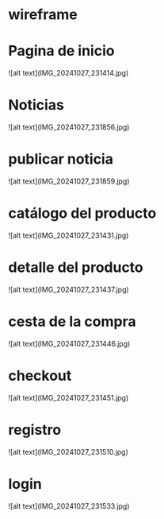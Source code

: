 # wireframe

<h1>Pagina de inicio</h1>
![alt text](IMG_20241027_231414.jpg)
<h1>Noticias</h1>
![alt text](IMG_20241027_231856.jpg)
<h1> publicar noticia</h1>
![alt text](IMG_20241027_231859.jpg)
<h1>catálogo del producto</h1>
![alt text](IMG_20241027_231431.jpg)
<h1>detalle del producto</h1>
![alt text](IMG_20241027_231437.jpg)
<h1>cesta de la compra</h1>
![alt text](IMG_20241027_231446.jpg)
<h1>checkout</h1>
![alt text](IMG_20241027_231451.jpg)
<h1>registro</h1>
![alt text](IMG_20241027_231510.jpg)
<h1>login</h1>
![alt text](IMG_20241027_231533.jpg)

